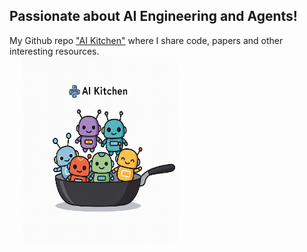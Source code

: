 <h2> Passionate about AI Engineering and Agents!</h2>

My Github repo ["AI Kitchen"](https://github.com/mvervuurt/aikitchen) where I share code, papers and other interesting resources.
</br>
<a href="https://github.com/mvervuurt/aikitchen"><img src="assets/IMG_5996.PNG" hspace="20" height="300" width="250"></a>
